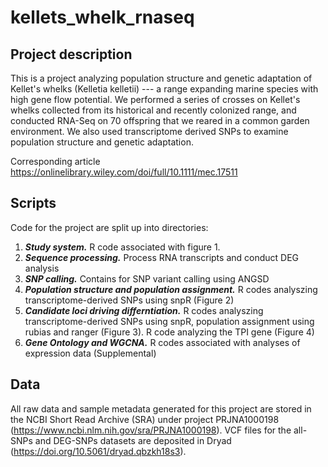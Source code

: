 # kellets_whelk_rnaseq

## Project description
This is a project analyzing population structure and genetic adaptation of Kellet's whelks (Kelletia kelletii)  --- a range expanding marine species with high gene flow potential. We performed a series of crosses on Kellet's whelks collected from its historical and recently colonized range, and conducted RNA-Seq on 70 offspring that we reared in a common garden environment. We also used transcriptome derived SNPs to examine population structure and genetic adaptation. 

Corresponding article https://onlinelibrary.wiley.com/doi/full/10.1111/mec.17511

## Scripts
Code for the project are split up into directories: 
1. _**Study system.**_ R code associated with figure 1.
2. _**Sequence processing.**_ Process RNA transcripts and conduct DEG analysis
3. _**SNP calling.**_ Contains for SNP variant calling using ANGSD 
4. _**Population structure and population assignment.**_ R codes analyszing transcriptome-derived SNPs using snpR (Figure 2)
5. _**Candidate loci driving differntiation.**_  R codes analyszing transcriptome-derived SNPs using snpR, population assignment using rubias and ranger (Figure 3). R code analyzing the TPI gene (Figure 4)
6. _**Gene Ontology and WGCNA.**_ R codes associated with analyses of expression data (Supplemental)  
  

## Data
All raw data and sample metadata generated for this project are stored in the NCBI Short Read Archive (SRA) under project PRJNA1000198 (https://www.ncbi.nlm.nih.gov/sra/PRJNA1000198). VCF files for the all-SNPs and DEG-SNPs datasets are deposited in Dryad (https://doi.org/10.5061/dryad.qbzkh18s3). 
